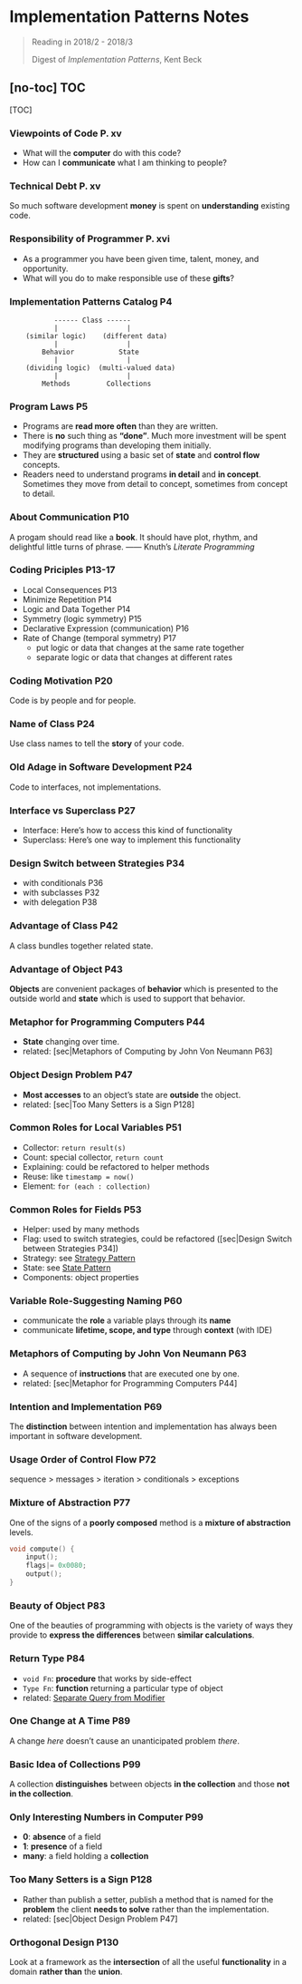 ﻿# Implementation Patterns Notes

> Reading in 2018/2 - 2018/3
>
> Digest of _Implementation Patterns_, Kent Beck

## [no-toc] TOC

[TOC]

### Viewpoints of Code P. xv

- What will the **computer** do with this code?
- How can I **communicate** what I am thinking to people?

### Technical Debt P. xv

So much software development **money** is spent on **understanding** existing code.

### Responsibility of Programmer P. xvi

- As a programmer you have been given time, talent, money, and opportunity.
- What will you do to make responsible use of these **gifts**?

### Implementation Patterns Catalog P4

```
           ------ Class ------
           |                 |
    (similar logic)    (different data)
           |                 |
        Behavior           State
           |                 |
    (dividing logic)  (multi-valued data)
           |                 |
        Methods         Collections
```

### Program Laws P5

- Programs are **read more often** than they are written.
- There is **no** such thing as **“done”**. Much more investment will be spent modifying programs than developing them initially.
- They are **structured** using a basic set of **state** and **control flow** concepts.
- Readers need to understand programs **in detail** and **in concept**. Sometimes they move from detail to concept, sometimes from concept to detail.

### About Communication P10

A progam should read like a **book**. It should have plot, rhythm, and delightful little turns of phrase. —— Knuth’s _Literate Programming_

### Coding Priciples P13-17

- Local Consequences P13
- Minimize Repetition P14
- Logic and Data Together P14
- Symmetry (logic symmetry) P15
- Declarative Expression (communication) P16
- Rate of Change (temporal symmetry) P17
  - put logic or data that changes at the same rate together
  - separate logic or data that changes at different rates

### Coding Motivation P20

Code is by people and for people.

### Name of Class P24

Use class names to tell the **story** of your code.

### Old Adage in Software Development P24

Code to interfaces, not implementations.

### Interface vs Superclass P27

- Interface: Here’s how to access this kind of functionality
- Superclass: Here’s one way to implement this functionality

### Design Switch between Strategies P34

- with conditionals P36
- with subclasses P32
- with delegation P38

### Advantage of Class P42

A class bundles together related state.

### Advantage of Object P43

**Objects** are convenient packages of **behavior** which is presented to the outside world and **state** which is used to support that behavior.

### Metaphor for Programming Computers P44

- **State** changing over time.
- related: [sec|Metaphors of Computing by John Von Neumann P63]

### Object Design Problem P47

- **Most accesses** to an object’s state are **outside** the object.
- related: [sec|Too Many Setters is a Sign P128]

### Common Roles for Local Variables P51

- Collector: `return result(s)`
- Count: special collector, `return count`
- Explaining: could be refactored to helper methods
- Reuse: like `timestamp = now()`
- Element: `for (each : collection)`

### Common Roles for Fields P53

- Helper: used by many methods
- Flag: used to switch strategies, could be refactored ([sec|Design Switch between Strategies P34])
- Strategy: see [Strategy Pattern](../2017/Design-Patterns-Notes-3.md#Strategy)
- State: see [State Pattern](../2017/Design-Patterns-Notes-3.md#State)
- Components: object properties

### Variable Role-Suggesting Naming P60

- communicate the **role** a variable plays through its **name**
- communicate **lifetime, scope, and type** through **context** (with IDE)

### Metaphors of Computing by John Von Neumann P63

- A sequence of **instructions** that are executed one by one.
- related: [sec|Metaphor for Programming Computers P44]

### Intention and Implementation P69

The **distinction** between intention and implementation has always been important in software development.

### Usage Order of Control Flow P72

sequence > messages > iteration > conditionals > exceptions

### Mixture of Abstraction P77

One of the signs of a **poorly composed** method is a **mixture of abstraction** levels.

``` c
void compute() {
    input();
    flags|= 0x0080;
    output();
}
```

### Beauty of Object P83

One of the beauties of programming with objects is the variety of ways they provide to **express the differences** between **similar calculations**.

### Return Type P84

- `void Fn`: **procedure** that works by side-effect
- `Type Fn`: **function** returning a particular type of object
- related: [Separate Query from Modifier](Refactoring-Notes.md#Separate-Query-from-Modifier-P279)

### One Change at A Time P89

A change _here_ doesn’t cause an unanticipated problem _there_.

### Basic Idea of Collections P99

A collection **distinguishes** between objects **in the collection** and those **not in the collection**.

### Only Interesting Numbers in Computer P99

- **0**: **absence** of a field
- **1**: **presence** of a field
- **many**: a field holding a **collection**

### Too Many Setters is a Sign P128

- Rather than publish a setter, publish a method that is named for the **problem** the client **needs to solve** rather than the implementation.
- related: [sec|Object Design Problem P47]

### Orthogonal Design P130

Look at a framework as the **intersection** of all the useful **functionality** in a domain **rather than** the **union**.
